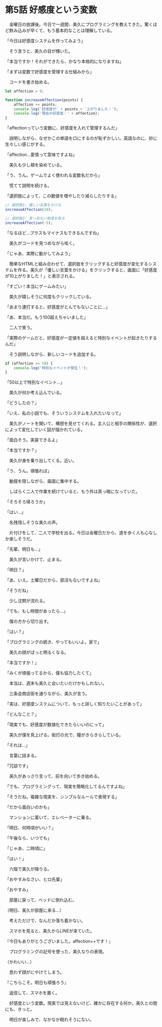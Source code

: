 # 第5話 好感度という変数

　金曜日の放課後。今日で一週間、美久にプログラミングを教えてきた。驚くほど飲み込みが早くて、もう基本的なことは理解している。

「今日は好感度システムを作ってみよう」

　そう言うと、美久の目が輝いた。

「本当ですか！それができたら、かなり本格的になりますね」

「まずは変数で好感度を管理する仕組みから」

　コードを書き始める。

```javascript
let affection = 0;

function increaseAffection(points) {
    affection += points;
    console.log('好感度が' + points + '上がりました！');
    console.log('現在の好感度：' + affection);
}
```

「affectionっていう変数に、好感度を入れて管理するんだ」

　説明しながら、なぜかこの単語を口にするのが恥ずかしい。英語なのに、妙に生々しい感じがする。

「affection...愛情って意味ですよね」

　美久も少し頬を染めている。

「う、うん。ゲームでよく使われる変数名だから」

　慌てて説明を続ける。

「選択肢によって、この数値を増やしたり減らしたりする」

```javascript
// 選択肢1: 優しい言葉をかける
increaseAffection(10);

// 選択肢2: 素っ気ない態度を取る
increaseAffection(-5);
```

「なるほど...プラスもマイナスもできるんですね」

　美久がコードを見つめながら呟く。

「じゃあ、実際に動かしてみよう」

　簡単なHTMLと組み合わせて、選択肢をクリックすると好感度が変化するシステムを作る。美久が「優しい言葉をかける」をクリックすると、画面に「好感度が10上がりました！」と表示される。

「すごい！本当にゲームみたい」

　美久が嬉しそうに何度もクリックしている。

「あまり連打すると、好感度がとんでもないことに...」

「あ、本当だ。もう100超えちゃいました」

　二人で笑う。

「実際のゲームだと、好感度が一定値を超えると特別なイベントが起きたりするんだ」

　そう説明しながら、新しいコードを追加する。

```javascript
if (affection >= 50) {
    console.log('特別なイベントが発生！');
}
```

「50以上で特別なイベント...」

　美久が何か考え込んでいる。

「どうしたの？」

「いえ、私の小説でも、そういうシステムを入れたいなって」

　美久がノートを開いて、構想を見せてくれる。主人公と相手の関係性が、選択によって変化していく図が描かれている。

「面白そう。実装できるよ」

「本当ですか？」

　美久が身を乗り出してくる。近い。

「う、うん。頑張れば」

　動揺を隠しながら、画面に集中する。

　しばらく二人で作業を続けていると、もう外は真っ暗になっていた。

「そろそろ帰ろうか」

「はい...」

　名残惜しそうな美久の声。

　片付けをして、二人で学校を出る。今日は金曜日だから、道を歩く人も心なしか楽しそうだ。

「先輩、明日も...」

　美久が言いかけて、止まる。

「明日？」

「あ、いえ。土曜日だから、部活もないですよね」

「そうだね」

　少し沈黙が流れる。

「でも、もし時間があったら...」

　僕の方から切り出す。

「はい？」

「プログラミングの続き、やってもいいよ。家で」

　美久の顔がぱっと明るくなる。

「本当ですか！」

「みくが頑張ってるから、僕も協力したくて」

　本当は、週末も美久と会いたいだけかもしれない。

　三条会商店街を通りながら、美久が言う。

「実は、好感度システムについて、もっと詳しく知りたいことがあって」

「どんなこと？」

「現実でも、好感度が数値化できたらいいのにって」

　美久が僕を見上げる。街灯の光で、瞳がきらきらしている。

「それは...」

　言葉に詰まる。

「冗談です」

　美久があっさり言って、前を向いて歩き始める。

「でも、プログラミングって、現実を簡略化してるんですよね」

「そうだね。複雑な現実を、シンプルなルールで表現する」

「だから面白いのかも」

　マンションに着いて、エレベーターに乗る。

「明日、何時頃がいい？」

「午後なら、いつでも」

「じゃあ、二時頃に」

「はい！」

　六階で美久が降りる。

「おやすみなさい、ヒロ先輩」

「おやすみ」

　部屋に戻って、ベッドに倒れ込む。

（明日、美久が部屋に来る...）

　考えただけで、なんだか落ち着かない。

　スマホを見ると、美久からLINEが来ていた。

『今日もありがとうございました。affection++です！』

　プログラミングの記号を使った、美久なりの表現。

（かわいい...）

　思わず顔がにやけてしまう。

『こちらこそ。明日も頑張ろう』

　返信して、スマホを置く。

　好感度という変数。現実では見えないけど、確かに存在する何か。美久との間にも、きっと。

　明日が楽しみで、なかなか眠れそうにない。